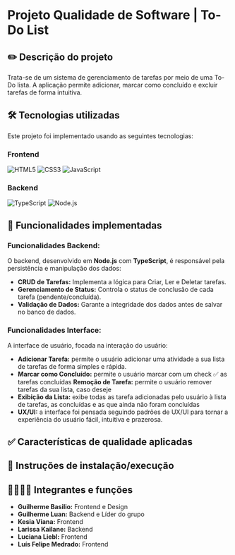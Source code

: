 # Projeto Qualidade de Software | To-Do List

## ✏️ Descrição do projeto
Trata-se de um sistema de gerenciamento de tarefas por meio de uma To-Do lista. A aplicação permite adicionar, marcar como concluído e  excluir tarefas de forma intuitiva. 

## 🛠️ Tecnologias utilizadas
Este projeto foi implementado usando as seguintes tecnologias: 

### Frontend
![HTML5](https://img.shields.io/badge/HTML5-E34F26?style=for-the-badge&logo=html5&logoColor=white)
![CSS3](https://img.shields.io/badge/CSS3-1572B6?style=for-the-badge&logo=css3&logoColor=white)
![JavaScript](https://img.shields.io/badge/JavaScript-F7DF1E?style=for-the-badge&logo=javascript&logoColor=black)

### Backend
![TypeScript](https://img.shields.io/badge/TypeScript-007ACC?style=for-the-badge&logo=typescript&logoColor=white)
![Node.js](https://img.shields.io/badge/Node.js-339933?style=for-the-badge&logo=node.js&logoColor=white)

## 🎯 Funcionalidades implementadas

### Funcionalidades Backend: 
O backend, desenvolvido em **Node.js** com **TypeScript**, é responsável pela persistência e manipulação dos dados:

- **CRUD de Tarefas:** Implementa a lógica para Criar, Ler e Deletar tarefas.
- **Gerenciamento de Status:** Controla o status de conclusão de cada tarefa (pendente/concluída).
- **Validação de Dados:** Garante a integridade dos dados antes de salvar no banco de dados.

### Funcionalidades Interface: 
A interface de usuário, focada na interação do usuário:

- **Adicionar Tarefa:** permite o usuário adicionar uma atividade a sua lista de tarefas de forma simples e rápida.
- **Marcar como Concluído:** permite o usuário marcar com um check ✅ as tarefas concluídas
**Remoção de Tarefa:** permite o usuário remover tarefas da sua lista, caso deseje
- **Exibição da Lista:** exibe todas as tarefa adicionadas pelo usuário à lista de tarefas, as concluídas e as que ainda não foram concluídas
- **UX/UI:** a interface foi pensada seguindo padrões de UX/UI para tornar a experiência do usuário fácil, intuitiva e prazerosa.

## ✅ Características de qualidade aplicadas
## 🚀 Instruções de instalação/execução
## 👩‍💻🧑‍💻 Integrantes e funções
- **Guilherme Basilio:** Frontend e Design
- **Guilherme Luan:** Backend e Líder do grupo
- **Kesia Viana:** Frontend
- **Larissa Kailane:** Backend
- **Luciana Liebl:** Frontend
- **Luís Felipe Medrado:** Frontend